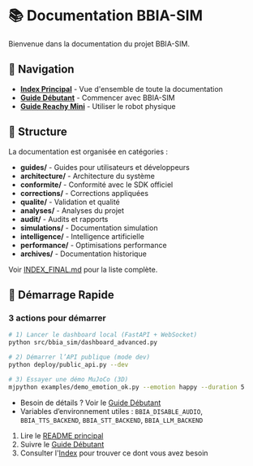 # 📚 Documentation BBIA-SIM

Bienvenue dans la documentation du projet BBIA-SIM.

## 📖 Navigation

- **[Index Principal](INDEX_FINAL.md)** - Vue d'ensemble de toute la documentation
- **[Guide Débutant](guides/GUIDE_DEBUTANT.md)** - Commencer avec BBIA-SIM
- **[Guide Reachy Mini](guides/REACHY_MINI_WIRELESS_COMPLETE_GUIDE.md)** - Utiliser le robot physique

## 📁 Structure

La documentation est organisée en catégories :

- **guides/** - Guides pour utilisateurs et développeurs
- **architecture/** - Architecture du système
- **conformite/** - Conformité avec le SDK officiel
- **corrections/** - Corrections appliquées
- **qualite/** - Validation et qualité
- **analyses/** - Analyses du projet
- **audit/** - Audits et rapports
- **simulations/** - Documentation simulation
- **intelligence/** - Intelligence artificielle
- **performance/** - Optimisations performance
- **archives/** - Documentation historique

Voir [INDEX_FINAL.md](INDEX_FINAL.md) pour la liste complète.

## 🚀 Démarrage Rapide

### 3 actions pour démarrer
```bash
# 1) Lancer le dashboard local (FastAPI + WebSocket)
python src/bbia_sim/dashboard_advanced.py

# 2) Démarrer l’API publique (mode dev)
python deploy/public_api.py --dev

# 3) Essayer une démo MuJoCo (3D)
mjpython examples/demo_emotion_ok.py --emotion happy --duration 5
```

- Besoin de détails ? Voir le [Guide Débutant](guides/GUIDE_DEBUTANT.md)
- Variables d’environnement utiles : `BBIA_DISABLE_AUDIO`, `BBIA_TTS_BACKEND`, `BBIA_STT_BACKEND`, `BBIA_LLM_BACKEND`

1. Lire le [README principal](../README.md)
2. Suivre le [Guide Débutant](guides/GUIDE_DEBUTANT.md)
3. Consulter l'[Index](INDEX_FINAL.md) pour trouver ce dont vous avez besoin
